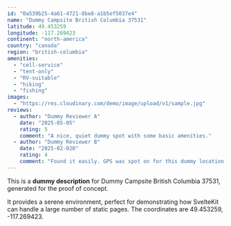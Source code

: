 ```yaml
---
id: "0a539b25-4a61-4721-8be8-a1b5ef5037e4"
name: "Dummy Campsite British Columbia 37531"
latitude: 49.453259
longitude: -117.269423
continent: "north-america"
country: "canada"
region: "british-columbia"
amenities:
  - "cell-service"
  - "tent-only"
  - "RV-suitable"
  - "hiking"
  - "fishing"
images:
  - "https://res.cloudinary.com/demo/image/upload/v1/sample.jpg"
reviews:
  - author: "Dummy Reviewer A"
    date: "2025-05-05"
    rating: 5
    comment: "A nice, quiet dummy spot with some basic amenities."
  - author: "Dummy Reviewer B"
    date: "2025-02-020"
    rating: 4
    comment: "Found it easily. GPS was spot on for this dummy location."
---
```


This is a **dummy description** for Dummy Campsite British Columbia 37531, generated for the proof of concept.

It provides a serene environment, perfect for demonstrating how SvelteKit can handle a large number of static pages. The coordinates are 49.453259, -117.269423.
